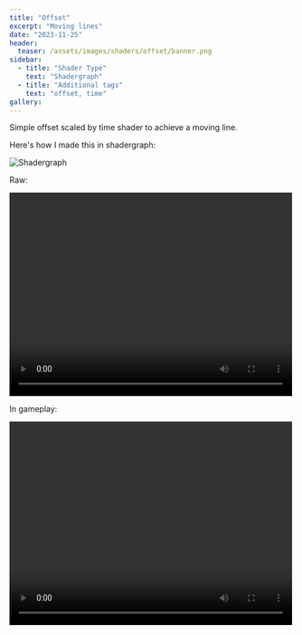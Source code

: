 ```yaml
---
title: "Offset"
excerpt: "Moving lines"
date: "2023-11-25"
header:
  teaser: /assets/images/shaders/offset/banner.png
sidebar:
  - title: "Shader Type"
    text: "Shadergraph"
  - title: "Additional tags"
    text: "offset, time"
gallery:
---
```

Simple offset scaled by time shader to achieve a moving line.

Here's how I made this in shadergraph:

![Shadergraph](../../assets/images/shaders/offset/shadergraph.png)

Raw:

<video controls src="../../assets/images/shaders/offset/offset.mp4" title="Title" width=500 height=360></video>

In gameplay:

<video controls src="../../assets/images/shaders/offset/gameplay.mp4" title="Title" width=500 height=360></video>

